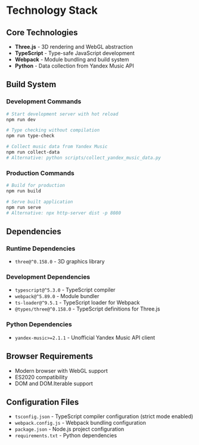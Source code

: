 # Technology Stack

## Core Technologies

- **Three.js** - 3D rendering and WebGL abstraction
- **TypeScript** - Type-safe JavaScript development
- **Webpack** - Module bundling and build system
- **Python** - Data collection from Yandex Music API

## Build System

### Development Commands
```bash
# Start development server with hot reload
npm run dev

# Type checking without compilation
npm run type-check

# Collect music data from Yandex Music
npm run collect-data
# Alternative: python scripts/collect_yandex_music_data.py
```

### Production Commands
```bash
# Build for production
npm run build

# Serve built application
npm run serve
# Alternative: npx http-server dist -p 8080
```

## Dependencies

### Runtime Dependencies
- `three@^0.158.0` - 3D graphics library

### Development Dependencies
- `typescript@^5.3.0` - TypeScript compiler
- `webpack@^5.89.0` - Module bundler
- `ts-loader@^9.5.1` - TypeScript loader for Webpack
- `@types/three@^0.158.0` - TypeScript definitions for Three.js

### Python Dependencies
- `yandex-music>=2.1.1` - Unofficial Yandex Music API client

## Browser Requirements

- Modern browser with WebGL support
- ES2020 compatibility
- DOM and DOM.Iterable support

## Configuration Files

- `tsconfig.json` - TypeScript compiler configuration (strict mode enabled)
- `webpack.config.js` - Webpack bundling configuration
- `package.json` - Node.js project configuration
- `requirements.txt` - Python dependencies